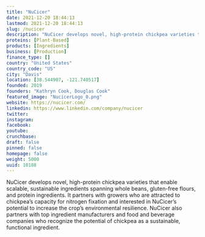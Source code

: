 ```yaml
---
title: "NuCicer"
date: 2021-12-20 18:44:13
lastmod: 2021-12-20 18:44:13
slug: /nucicer
description: "NuCicer develops novel, high-protein chickpea varieties that enable scalable, sustainable ingredients spanning whole beans, gluten-free flours, and protein ingredients. It partners with growers who are attracted to chickpea’s capacity for nitrogen fixation and interested in NuCicer’s potential to increase the crop’s environmental resilience. NuCicer also partners with top ingredient manufacturers and food and beverage companies who recognize the potential of chickpea as a sustainable, functional ingredient."
proteins: [Plant-Based]
products: [Ingredients]
business: [Production]
finance_type: []
country: "United States"
country_code: "US"
city: "Davis"
location: [38.544907, -121.740517]
founded: 2019
founders: "Kathryn Cook, Douglas Cook"
featured_image: "NucicerLogo_0.png"
website: https://nucicer.com/
linkedin: https://www.linkedin.com/company/nucicer
twitter: 
instagram: 
facebook: 
youtube: 
crunchbase: 
draft: false
pinned: false
homepage: false
weight: 5000
uuid: 10188
---
```

NuCicer develops novel, high-protein chickpea varieties that enable scalable, sustainable ingredients spanning whole beans, gluten-free flours, and protein ingredients. It partners with growers who are attracted to chickpea’s capacity for nitrogen fixation and interested in NuCicer’s potential to increase the crop’s environmental resilience. NuCicer also partners with top ingredient manufacturers and food and beverage companies who recognize the potential of chickpea as a sustainable, functional ingredient.
